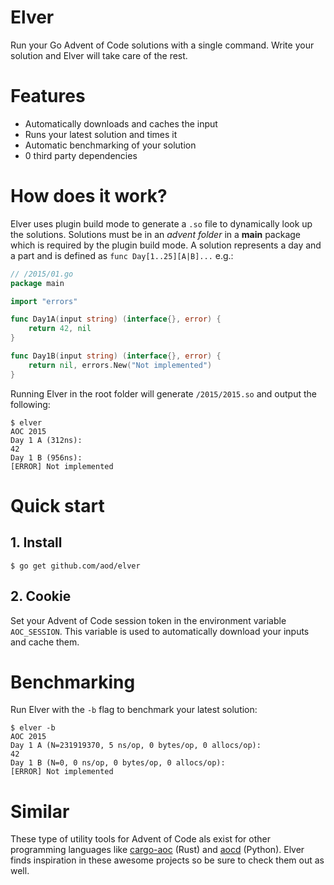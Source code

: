 # Elver

Run your Go Advent of Code solutions with a single command. 
Write your solution and Elver will take care of the rest.

# Features

- Automatically downloads and caches the input
- Runs your latest solution and times it
- Automatic benchmarking of your solution
- 0 third party dependencies

# How does it work?

Elver uses plugin build mode to generate a `.so` file to dynamically look up the solutions.
Solutions must be in an _advent folder_ in a **main** package which is required by the plugin build mode.
A solution represents a day and a part and is defined as `func Day[1..25][A|B]...` e.g.:

```go
// /2015/01.go
package main

import "errors"

func Day1A(input string) (interface{}, error) {
    return 42, nil
}

func Day1B(input string) (interface{}, error) {
    return nil, errors.New("Not implemented")
}
```

Running Elver in the root folder will generate `/2015/2015.so` and output the following:

```console
$ elver
AOC 2015
Day 1 A (312ns):
42
Day 1 B (956ns):
[ERROR] Not implemented
```

# Quick start

## 1. Install


```console
$ go get github.com/aod/elver
```

## 2. Cookie

Set your Advent of Code session token in the environment variable `AOC_SESSION`.
This variable is used to automatically download your inputs and cache them.

# Benchmarking

Run Elver with the `-b` flag to benchmark your latest solution:

```console
$ elver -b
AOC 2015
Day 1 A (N=231919370, 5 ns/op, 0 bytes/op, 0 allocs/op):
42
Day 1 B (N=0, 0 ns/op, 0 bytes/op, 0 allocs/op):
[ERROR] Not implemented
```

# Similar

These type of utility tools for Advent of Code als exist for other programming languages like
[cargo-aoc](https://github.com/gobanos/cargo-aoc)
(Rust)
and
[aocd](https://github.com/wimglenn/advent-of-code-data)
(Python).
Elver finds inspiration in these awesome projects so be sure to check them out as well.

